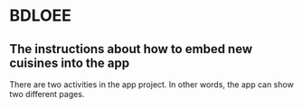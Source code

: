 # BDLOEE

## The instructions about how to embed new cuisines into the app

There are two activities in the app project. In other words, the app can show two different pages.
